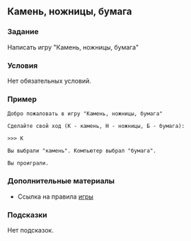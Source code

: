 ## Камень, ножницы, бумага

### Задание
Написать игру "Камень, ножницы, бумага"

### Условия

Нет обязательных условий.

### Пример

```
Добро пожаловать в игру "Камень, ножницы, бумага"

Сделайте свой ход (К - камень, Н - ножницы, Б - бумага):

>>> К

Вы выбрали "камень". Компьютер выбрал "бумага".

Вы проиграли. 
```


### Дополнительные материалы

* Ссылка на правила [игры](https://ru.wikipedia.org/wiki/%D0%9A%D0%B0%D0%BC%D0%B5%D0%BD%D1%8C,_%D0%BD%D0%BE%D0%B6%D0%BD%D0%B8%D1%86%D1%8B,_%D0%B1%D1%83%D0%BC%D0%B0%D0%B3%D0%B0)

### Подсказки

Нет подсказок.
